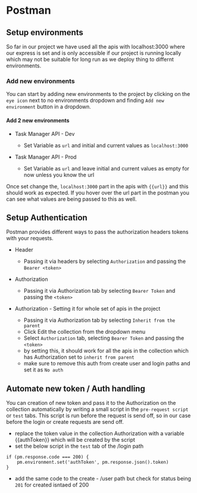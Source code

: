 # Postman

## Setup environments
So far in our project we have used all the apis with localhost:3000 where our express is set and is only accessible if our project is running locally which may not be suitable for long run as we deploy thing to differnt environments.

### Add new environments
You can start by adding new environments to the project by clicking on the `eye icon` next to no environments dropdown and finding `Add new environment` button in a dropdown.

#### Add 2 new environments
- Task Manager API - Dev
  - Set Variable as `url` and initial and current values as `localhost:3000`

- Task Manager API - Prod
  - Set Variable as `url` and leave initial and current values as empty for now unless you know the url

Once set change the, `localhost:3000` part in the apis with `{{url}}` and this should work as expected. If you hover over the url part in the postman you can see what values are being passed to this as well.


## Setup Authentication
Postman provides different ways to pass the authorization headers tokens with your requests.

- Header
  - Passing it via headers by selecting `Authorization` and passing the `Bearer <token>`

- Authorization
  - Passing it via Authorization tab by selecting `Bearer Token` and passing the `<token>`

- Authorization - Setting it for whole set of apis in the project
  - Passing it via Authorization tab by selecting `Inherit from the parent`
  - Click Edit the collection from the dropdown menu
  - Select `Authorization` tab, selecting `Bearer Token` and passing the `<token>`
  - by setting this, it should work for all the apis in the collection which has Authorization set to `inherit from parent`
  - make sure to remove this auth from create user and login paths and set it as `No auth`


## Automate new token / Auth handling
You can creation of new token and pass it to the Authorization on the collection automatically by writing a small script in the `pre-request script` or `test` tabs. This script is run before the request is send off, so in our case before the login or create requests are send off.

-  replace the token value in the collection Authorization with a variable {{authToken}} which will be created by the script
- set the below script in the `test` tab of the /login path
```
if (pm.response.code === 200) {
    pm.environment.set('authToken', pm.response.json().token)
}
```
- add the same code to the create - /user path but check for status being `201` for created isntaed of 200